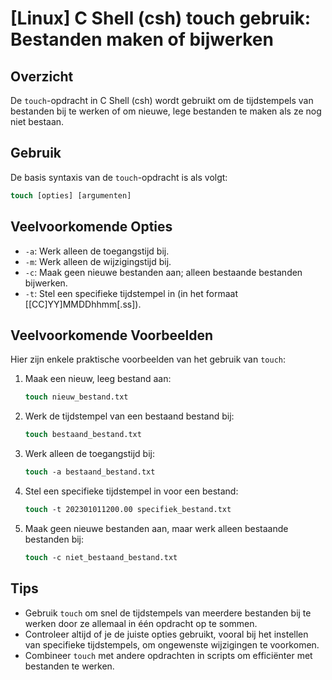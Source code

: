 # [Linux] C Shell (csh) touch gebruik: Bestanden maken of bijwerken

## Overzicht
De `touch`-opdracht in C Shell (csh) wordt gebruikt om de tijdstempels van bestanden bij te werken of om nieuwe, lege bestanden te maken als ze nog niet bestaan.

## Gebruik
De basis syntaxis van de `touch`-opdracht is als volgt:

```csh
touch [opties] [argumenten]
```

## Veelvoorkomende Opties
- `-a`: Werk alleen de toegangstijd bij.
- `-m`: Werk alleen de wijzigingstijd bij.
- `-c`: Maak geen nieuwe bestanden aan; alleen bestaande bestanden bijwerken.
- `-t`: Stel een specifieke tijdstempel in (in het formaat [[CC]YY]MMDDhhmm[.ss]).

## Veelvoorkomende Voorbeelden
Hier zijn enkele praktische voorbeelden van het gebruik van `touch`:

1. Maak een nieuw, leeg bestand aan:
   ```csh
   touch nieuw_bestand.txt
   ```

2. Werk de tijdstempel van een bestaand bestand bij:
   ```csh
   touch bestaand_bestand.txt
   ```

3. Werk alleen de toegangstijd bij:
   ```csh
   touch -a bestaand_bestand.txt
   ```

4. Stel een specifieke tijdstempel in voor een bestand:
   ```csh
   touch -t 202301011200.00 specifiek_bestand.txt
   ```

5. Maak geen nieuwe bestanden aan, maar werk alleen bestaande bestanden bij:
   ```csh
   touch -c niet_bestaand_bestand.txt
   ```

## Tips
- Gebruik `touch` om snel de tijdstempels van meerdere bestanden bij te werken door ze allemaal in één opdracht op te sommen.
- Controleer altijd of je de juiste opties gebruikt, vooral bij het instellen van specifieke tijdstempels, om ongewenste wijzigingen te voorkomen.
- Combineer `touch` met andere opdrachten in scripts om efficiënter met bestanden te werken.